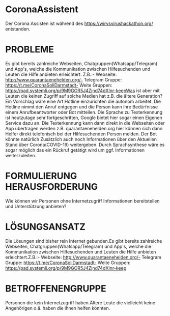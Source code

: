 # CoronaAssistent

Der Corona Assisten ist während des https://wirvsvirushackathon.org/ entstanden.

# PROBLEME
Es gibt bereits zahlreiche Webseiten, Chatgruppen(Whatsapp/Telegram) und App's, welche die Kommunikation zwischen Hilfesuchenden und Leuten die Hilfe anbieten erleichtert.
Z.B.:- Webseite: http://www.quarantaenehelden.org/- Telegram Gruppe: https://t.me/CoronaSoliDarmstadt- 
Weite Gruppen: https://pad.systemli.org/p/9M9GOR5J4Zjnd74dXInr-keepWas ist aber mit Leuten die keinen Zugriff auf solche Medien hat z.B. die ältere Generation?
Ein Vorschlag wäre eine Art Hotline einzurichten die autonom arbeitet.
Die Hotline nimmt den Anruf entgegen und die Person kann ihre Bedürfnisse einem Anrufbeantworter oder Bot mitteilen.
Die Sprache zu Texterkennung ist heutzutage sehr fortgeschritten, Google bietet hier sogar einen Eigenen Service dazu an.
Die Texterkennung kann dann direkt in die Webseiten oder App übertragen werden z.B. quarantaenehelden.org hier können sich dann Helfer direkt telefonisch bei der Hilfesuchenden Person melden.
Der Bot könnte natürlich Zusätzlich auch noch Informationen über den Aktuellen Stand über Corona(COVID-19) weitergeben.
Durch Sprachsynthese wäre es sogar möglich das ein Rückruf getätigt wird um ggf. Informationen weiterzuleiten.

# FORMULIERUNG HERAUSFORDERUNG
Wie können wir Personen ohne Internetzugriff Informationen bereitstellen und Unterstützung anbieten?

# LÖSUNGSANSATZ
Die Lösungen sind bisher rein Internet gebunden.Es gibt bereits zahlreiche Webseiten, Chatgruppen(Whatsapp/Telegram) und App's, welche die Kommunikation zwischen Hilfesuchenden und Leuten die Hilfe anbieten erleichtert.Z.B.:- Webseite: http://www.quarantaenehelden.org/- Telegram Gruppe: https://t.me/CoronaSoliDarmstadt- Weite Gruppen: https://pad.systemli.org/p/9M9GOR5J4Zjnd74dXInr-keep

# BETROFFENENGRUPPE
Personen die kein Internetzugriff haben.Ältere Leute die vielleicht keine Angehörigen o.ä. haben die ihnen helfen könnten.
